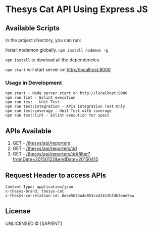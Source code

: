 # Thesys Cat API Using Express JS

## Available Scripts
In the project directory, you can run:

Install nodemon globally. `npm install nodemon -g`

`npm install` to dowload all the dependencies

`npm start` will start server on [http://localhost:8000](http://localhost:8000)


### Usage in Development

    npm start - Node server start on http://localhost:8000
    npm run lint - Eslint execution
    npm run test - Unit Test
    npm run test:integration - APIs Integration Test Only
    npm run test:coverage - Unit Test with coverage
    npm run test:lint - Eslint execution for specs


## APIs Available
   1. GET - [/thesys/api/reporters](http://localhost:3000/thesys/api/reporters)
   2. GET - [/thesys/api/reporters/:id](http://localhost:3000/thesys/api/reporters/3bf4b8eae5674a4e853ced241e832016)
   2. GET - [/thesys/api/reporters/:id/filter?fromDate=20150122&endDate=20150415](http://localhost:3000/thesys/api/reporters/3bf4b8eae5674a4e853ced241e832016/filter?fromDate=20150122&endDate=20150415)


## Request Header to access APIs

    Content-Type: application/json
    x-thesys-brand: thesys-cat
    x-thesys-correlation-id: 8eae5674a4e853ced2413bf4b8eae5ew

## License

UNLICENSED © [SAPIENT]
